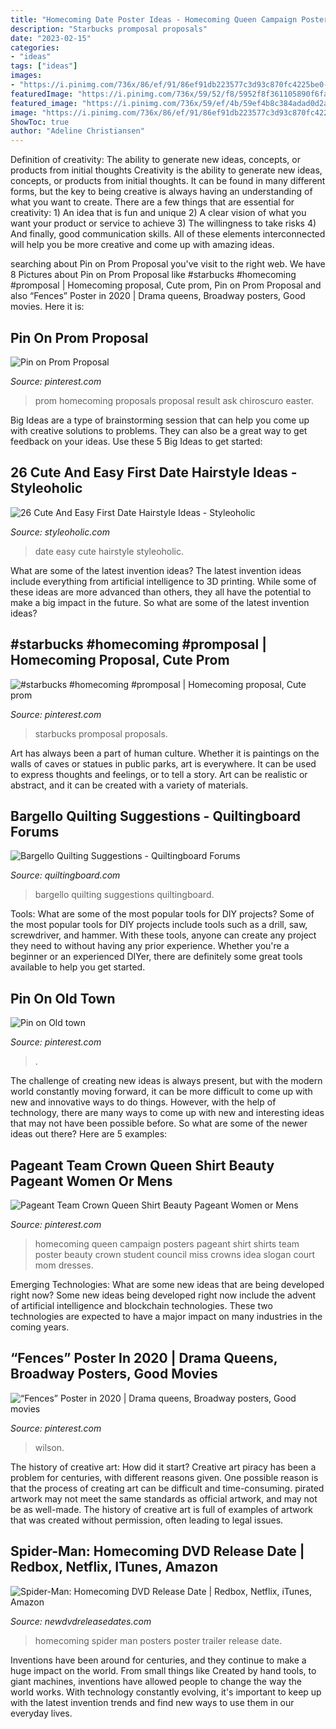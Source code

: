 ```yaml
---
title: "Homecoming Date Poster Ideas - Homecoming Queen Campaign Posters Pageant Shirt Shirts Team Poster Beauty Crown Student Council Miss Crowns Idea Slogan Court Mom Dresses"
description: "Starbucks promposal proposals"
date: "2023-02-15"
categories:
- "ideas"
tags: ["ideas"]
images:
- "https://i.pinimg.com/736x/86/ef/91/86ef91db223577c3d93c870fc4225be0--homecoming-queen-posters-homecoming-queen-campaign.jpg"
featuredImage: "https://i.pinimg.com/736x/59/52/f8/5952f8f361105890f6fac89065a155ed.jpg"
featured_image: "https://i.pinimg.com/736x/59/ef/4b/59ef4b8c384adad0d2ac25b2afffaff3.jpg"
image: "https://i.pinimg.com/736x/86/ef/91/86ef91db223577c3d93c870fc4225be0--homecoming-queen-posters-homecoming-queen-campaign.jpg"
ShowToc: true
author: "Adeline Christiansen"
---
```



Definition of creativity: The ability to generate new ideas, concepts, or products from initial thoughts
Creativity is the ability to generate new ideas, concepts, or products from initial thoughts. It can be found in many different forms, but the key to being creative is always having an understanding of what you want to create. There are a few things that are essential for creativity: 1) An idea that is fun and unique 2) A clear vision of what you want your product or service to achieve 3) The willingness to take risks 4) And finally, good communication skills. All of these elements interconnected will help you be more creative and come up with amazing ideas.

	

		
searching about Pin on Prom Proposal you've visit to the right web. We have 8 Pictures about Pin on Prom Proposal like #starbucks #homecoming #promposal | Homecoming proposal, Cute prom, Pin on Prom Proposal and also “Fences” Poster in 2020 | Drama queens, Broadway posters, Good movies. Here it is:
		
    
## Pin On Prom Proposal

<img loading=lazy src="https://i.pinimg.com/736x/5b/af/99/5baf99ef25b46663e9d505757ece7320--prom-proposal-to-cute.jpg" onerror="this.onerror=null;this.src='https://tse1.mm.bing.net/th?id=OIP.PkbPpv45UkQDHrPxqLMIIgHaNK&amp;pid=15.1';" alt="Pin on Prom Proposal">

_Source: pinterest.com_

>prom homecoming proposals proposal result ask chiroscuro easter. 

	

Big Ideas are a type of brainstorming session that can help you come up with creative solutions to problems. They can also be a great way to get feedback on your ideas. Use these 5 Big Ideas to get started: 

    
## 26 Cute And Easy First Date Hairstyle Ideas - Styleoholic

<img loading=lazy src="https://i.styleoholic.com/2016/03/cute-and-easy-first-date-hairstyle-ideas-16.jpg" onerror="this.onerror=null;this.src='https://tse4.mm.bing.net/th?id=OIP.o_O6laRZ62LftacT2trr-wHaLG&amp;pid=15.1';" alt="26 Cute And Easy First Date Hairstyle Ideas - Styleoholic">

_Source: styleoholic.com_

>date easy cute hairstyle styleoholic. 

	

What are some of the latest invention ideas?
The latest invention ideas include everything from artificial intelligence to 3D printing. While some of these ideas are more advanced than others, they all have the potential to make a big impact in the future. So what are some of the latest invention ideas?

    
## #starbucks #homecoming #promposal | Homecoming Proposal, Cute Prom

<img loading=lazy src="https://i.pinimg.com/736x/59/ef/4b/59ef4b8c384adad0d2ac25b2afffaff3.jpg" onerror="this.onerror=null;this.src='https://tse2.mm.bing.net/th?id=OIP.M5asXoqPM9DtOACCrLz_uQHaOk&amp;pid=15.1';" alt="#starbucks #homecoming #promposal | Homecoming proposal, Cute prom">

_Source: pinterest.com_

>starbucks promposal proposals. 

	

Art has always been a part of human culture. Whether it is paintings on the walls of caves or statues in public parks, art is everywhere. It can be used to express thoughts and feelings, or to tell a story. Art can be realistic or abstract, and it can be created with a variety of materials.

    
## Bargello Quilting Suggestions - Quiltingboard Forums

<img loading=lazy src="https://www.quiltingboard.com/attachments/main-f1/573445d1495367058-img_5390.jpg" onerror="this.onerror=null;this.src='https://tse1.mm.bing.net/th?id=OIP.R58BFF9chDNO4z0fcSLuagHaJ4&amp;pid=15.1';" alt="Bargello Quilting Suggestions - Quiltingboard Forums">

_Source: quiltingboard.com_

>bargello quilting suggestions quiltingboard. 

	

Tools: What are some of the most popular tools for DIY projects?
Some of the most popular tools for DIY projects include tools such as a drill, saw, screwdriver, and hammer. With these tools, anyone can create any project they need to without having any prior experience. Whether you're a beginner or an experienced DIYer, there are definitely some great tools available to help you get started.

    
## Pin On Old Town

<img loading=lazy src="https://i.pinimg.com/736x/a9/0f/0c/a90f0c1c64489112f0f0b35a854850d2.jpg" onerror="this.onerror=null;this.src='https://tse4.mm.bing.net/th?id=OIP.P5-GWag9v3XAmrObKmaxUQHaJ3&amp;pid=15.1';" alt="Pin on Old town">

_Source: pinterest.com_

>. 

	

The challenge of creating new ideas is always present, but with the modern world constantly moving forward, it can be more difficult to come up with new and innovative ways to do things. However, with the help of technology, there are many ways to come up with new and interesting ideas that may not have been possible before. So what are some of the newer ideas out there? Here are 5 examples: 

    
## Pageant Team Crown Queen Shirt Beauty Pageant Women Or Mens

<img loading=lazy src="https://i.pinimg.com/736x/86/ef/91/86ef91db223577c3d93c870fc4225be0--homecoming-queen-posters-homecoming-queen-campaign.jpg" onerror="this.onerror=null;this.src='https://tse4.mm.bing.net/th?id=OIP.WbsK0BuujTwhyzu-C7xrxQHaJ4&amp;pid=15.1';" alt="Pageant Team Crown Queen Shirt Beauty Pageant Women or Mens">

_Source: pinterest.com_

>homecoming queen campaign posters pageant shirt shirts team poster beauty crown student council miss crowns idea slogan court mom dresses. 

	

Emerging Technologies: What are some new ideas that are being developed right now?
Some new ideas being developed right now include the advent of artificial intelligence and blockchain technologies. These two technologies are expected to have a major impact on many industries in the coming years.

    
## “Fences” Poster In 2020 | Drama Queens, Broadway Posters, Good Movies

<img loading=lazy src="https://i.pinimg.com/736x/59/52/f8/5952f8f361105890f6fac89065a155ed.jpg" onerror="this.onerror=null;this.src='https://tse2.mm.bing.net/th?id=OIP.BcO_IbNiXvxnbsbtK8kMvgHaLH&amp;pid=15.1';" alt="“Fences” Poster in 2020 | Drama queens, Broadway posters, Good movies">

_Source: pinterest.com_

>wilson. 

	

The history of creative art: How did it start?
Creative art piracy has been a problem for centuries, with different reasons given. One possible reason is that the process of creating art can be difficult and time-consuming. pirated artwork may not meet the same standards as official artwork, and may not be as well-made. The history of creative art is full of examples of artwork that was created without permission, often leading to legal issues.

    
## Spider-Man: Homecoming DVD Release Date | Redbox, Netflix, ITunes, Amazon

<img loading=lazy src="https://www.newdvdreleasedates.com/images/posters/large/spider-man-homecoming-2017-12.jpg" onerror="this.onerror=null;this.src='https://tse1.mm.bing.net/th?id=OIP.FeRNakgRFUQbEF24qBZOMQHaK-&amp;pid=15.1';" alt="Spider-Man: Homecoming DVD Release Date | Redbox, Netflix, iTunes, Amazon">

_Source: newdvdreleasedates.com_

>homecoming spider man posters poster trailer release date. 

	

Inventions have been around for centuries, and they continue to make a huge impact on the world. From small things like Created by hand tools, to giant machines, inventions have allowed people to change the way the world works. With technology constantly evolving, it's important to keep up with the latest invention trends and find new ways to use them in our everyday lives.

